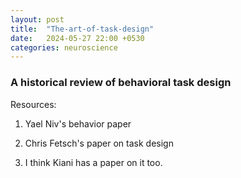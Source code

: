 ```yaml
---
layout: post
title:  "The-art-of-task-design"
date:   2024-05-27 22:00 +0530
categories: neuroscience
---
```

### A historical review of behavioral task design


Resources: 

1. Yael Niv's behavior paper

2. Chris Fetsch's paper on task design

3. I think Kiani has a paper on it too.